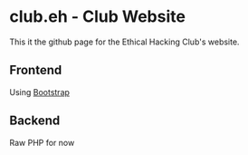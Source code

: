 # club.eh - Club Website
This it the github page for the Ethical Hacking Club's website.


## Frontend
Using [Bootstrap](https://getbootstrap.com/)


## Backend
Raw PHP for now
